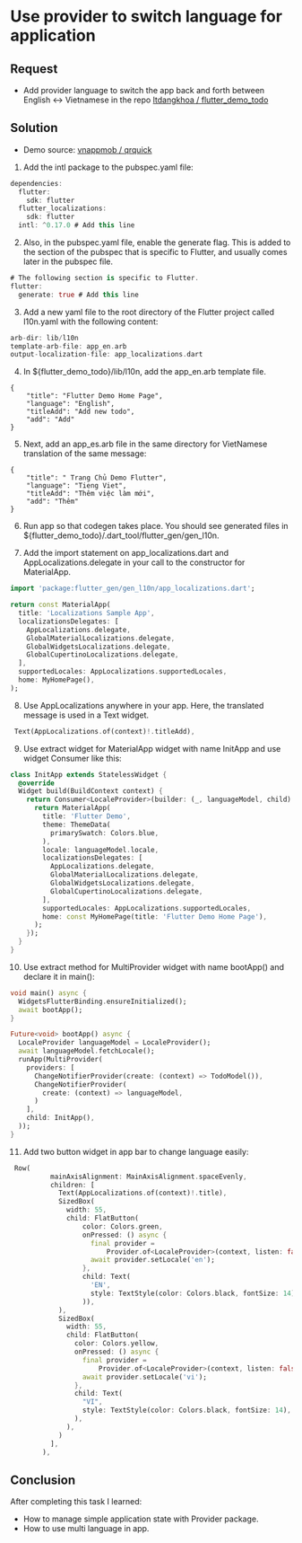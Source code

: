 # Use provider to switch language for application

## Request

- Add provider language to switch the app back and forth between English <-> Vietnamese in the repo [ltdangkhoa
/
flutter_demo_todo](https://github.com/ltdangkhoa/flutter_demo_todo.git)

## Solution

- Demo source: [vnappmob
/
qrquick](https://github.com/vnappmob/qrquick.git)

1. Add the intl package to the pubspec.yaml file:

```dart
dependencies:
  flutter:
    sdk: flutter
  flutter_localizations:
    sdk: flutter
  intl: ^0.17.0 # Add this line
```

2. Also, in the pubspec.yaml file, enable the generate flag. This is added to the section of the pubspec that is specific to Flutter, and usually comes later in the pubspec file.

```dart
# The following section is specific to Flutter.
flutter:
  generate: true # Add this line
```

3. Add a new yaml file to the root directory of the Flutter project called l10n.yaml with the following content:

```dart
arb-dir: lib/l10n
template-arb-file: app_en.arb
output-localization-file: app_localizations.dart
```

4. In ${flutter_demo_todo}/lib/l10n, add the app_en.arb template file.

```
{
    "title": "Flutter Demo Home Page",
    "language": "English",
    "titleAdd": "Add new todo",
    "add": "Add"
}
```

5. Next, add an app_es.arb file in the same directory for VietNamese translation of the same message:

```
{
    "title": " Trang Chủ Demo Flutter",
    "language": "Tieng Viet",
    "titleAdd": "Thêm việc làm mới",
    "add": "Thêm"
}
```

6. Run app so that codegen takes place. You should see generated files in ${flutter_demo_todo}/.dart_tool/flutter_gen/gen_l10n.

7. Add the import statement on app_localizations.dart and AppLocalizations.delegate in your call to the constructor for MaterialApp.

```dart
import 'package:flutter_gen/gen_l10n/app_localizations.dart';
```

```dart
return const MaterialApp(
  title: 'Localizations Sample App',
  localizationsDelegates: [
    AppLocalizations.delegate, 
    GlobalMaterialLocalizations.delegate,
    GlobalWidgetsLocalizations.delegate,
    GlobalCupertinoLocalizations.delegate,
  ],
  supportedLocales: AppLocalizations.supportedLocales,
  home: MyHomePage(),
);
```

8. Use AppLocalizations anywhere in your app. Here, the translated message is used in a Text widget.

```dart
 Text(AppLocalizations.of(context)!.titleAdd),
```

9. Use extract widget for MaterialApp widget with name InitApp and use widget Consumer like this:

```dart
class InitApp extends StatelessWidget {
  @override
  Widget build(BuildContext context) {
    return Consumer<LocaleProvider>(builder: (_, languageModel, child) {
      return MaterialApp(
        title: 'Flutter Demo',
        theme: ThemeData(
          primarySwatch: Colors.blue,
        ),
        locale: languageModel.locale,
        localizationsDelegates: [
          AppLocalizations.delegate,
          GlobalMaterialLocalizations.delegate,
          GlobalWidgetsLocalizations.delegate,
          GlobalCupertinoLocalizations.delegate,
        ],
        supportedLocales: AppLocalizations.supportedLocales,
        home: const MyHomePage(title: 'Flutter Demo Home Page'),
      );
    });
  }
}
```

10. Use extract method for MultiProvider widget with name bootApp() and declare it in main():

```dart
void main() async {
  WidgetsFlutterBinding.ensureInitialized();
  await bootApp();
}

Future<void> bootApp() async {
  LocaleProvider languageModel = LocaleProvider();
  await languageModel.fetchLocale();
  runApp(MultiProvider(
    providers: [
      ChangeNotifierProvider(create: (context) => TodoModel()),
      ChangeNotifierProvider(
        create: (context) => languageModel,
      )
    ],
    child: InitApp(),
  ));
}
```

11. Add two button widget in app bar to change language easily:

```dart
 Row(
          mainAxisAlignment: MainAxisAlignment.spaceEvenly,
          children: [
            Text(AppLocalizations.of(context)!.title),
            SizedBox(
              width: 55,
              child: FlatButton(
                  color: Colors.green,
                  onPressed: () async {
                    final provider =
                        Provider.of<LocaleProvider>(context, listen: false);
                    await provider.setLocale('en');
                  },
                  child: Text(
                    'EN',
                    style: TextStyle(color: Colors.black, fontSize: 14),
                  )),
            ),
            SizedBox(
              width: 55,
              child: FlatButton(
                color: Colors.yellow,
                onPressed: () async {
                  final provider =
                      Provider.of<LocaleProvider>(context, listen: false);
                  await provider.setLocale('vi');
                },
                child: Text(
                  "VI",
                  style: TextStyle(color: Colors.black, fontSize: 14),
                ),
              ),
            )
          ],
        ),
```

## Conclusion

After completing this task I learned:
- How to manage simple application state with Provider package.
- How to use multi language in app.
